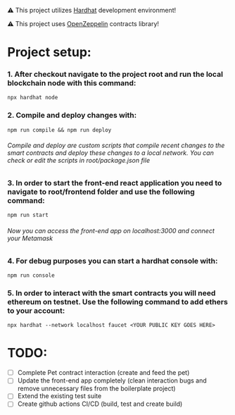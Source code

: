 ⚠️ This project utilizes [Hardhat](https://hardhat.org/tutorial/creating-a-new-hardhat-project.html) development environment!

⚠️ This project uses [OpenZeppelin](https://github.com/OpenZeppelin/openzeppelin-contracts) contracts library! 

# Project setup:
### 1. After checkout navigate to the project root and run the local blockchain node with this command:
`npx hardhat node`

### 2. Compile and deploy changes with:
`npm run compile && npm run deploy`
###### Compile and deploy are custom scripts that compile recent changes to the smart contracts and deploy these changes to a local network. You can check or edit the scripts in root/package.json file

### 3. In order to start the front-end react application you need to navigate to root/frontend folder and use the following command:
`npm run start`
###### Now you can access the front-end app on localhost:3000 and connect your Metamask 

### 4. For debug purposes you can start a hardhat console with:
`npm run console`

### 5. In order to interact with the smart contracts you will need ethereum on testnet. Use the following command to add ethers to your account:
`npx hardhat --network localhost faucet <YOUR PUBLIC KEY GOES HERE>`

# TODO:
- [ ] Complete Pet contract interaction (create and feed the pet)
- [ ] Update the front-end app completely (clean interaction bugs and remove unnecessary files from the boilerplate project)
- [ ] Extend the existing test suite
- [ ] Create github actions CI/CD (build, test and create build)
